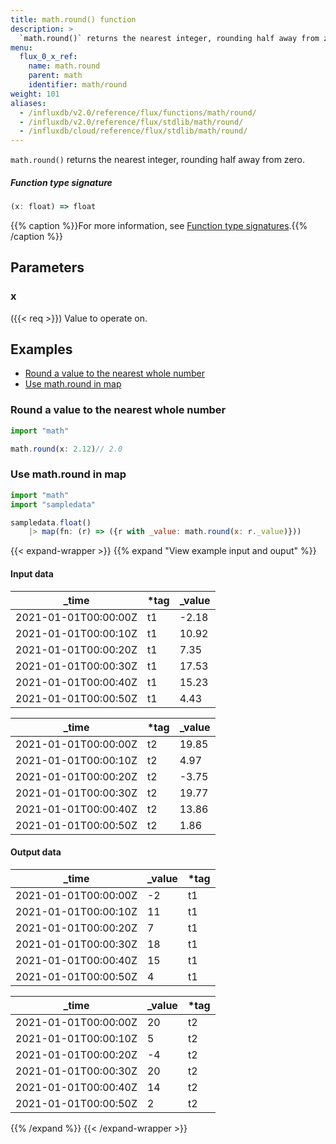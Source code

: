 ```yaml
---
title: math.round() function
description: >
  `math.round()` returns the nearest integer, rounding half away from zero.
menu:
  flux_0_x_ref:
    name: math.round
    parent: math
    identifier: math/round
weight: 101
aliases:
  - /influxdb/v2.0/reference/flux/functions/math/round/
  - /influxdb/v2.0/reference/flux/stdlib/math/round/
  - /influxdb/cloud/reference/flux/stdlib/math/round/
---
```


<!------------------------------------------------------------------------------

IMPORTANT: This page was generated from comments in the Flux source code. Any
edits made directly to this page will be overwritten the next time the
documentation is generated. 

To make updates to this documentation, update the function comments above the
function definition in the Flux source code:

https://github.com/influxdata/flux/blob/master/stdlib/math/math.flux#L1900-L1900

Contributing to Flux: https://github.com/influxdata/flux#contributing
Fluxdoc syntax: https://github.com/influxdata/flux/blob/master/docs/fluxdoc.md

------------------------------------------------------------------------------->

`math.round()` returns the nearest integer, rounding half away from zero.



##### Function type signature

```js
(x: float) => float
```

{{% caption %}}For more information, see [Function type signatures](/flux/v0.x/function-type-signatures/).{{% /caption %}}

## Parameters

### x
({{< req >}})
Value to operate on.




## Examples

- [Round a value to the nearest whole number](#round-a-value-to-the-nearest-whole-number)
- [Use math.round in map](#use-mathround-in-map)

### Round a value to the nearest whole number

```js
import "math"

math.round(x: 2.12)// 2.0


```


### Use math.round in map

```js
import "math"
import "sampledata"

sampledata.float()
    |> map(fn: (r) => ({r with _value: math.round(x: r._value)}))

```

{{< expand-wrapper >}}
{{% expand "View example input and ouput" %}}

#### Input data

| _time                | *tag | _value  |
| -------------------- | ---- | ------- |
| 2021-01-01T00:00:00Z | t1   | -2.18   |
| 2021-01-01T00:00:10Z | t1   | 10.92   |
| 2021-01-01T00:00:20Z | t1   | 7.35    |
| 2021-01-01T00:00:30Z | t1   | 17.53   |
| 2021-01-01T00:00:40Z | t1   | 15.23   |
| 2021-01-01T00:00:50Z | t1   | 4.43    |

| _time                | *tag | _value  |
| -------------------- | ---- | ------- |
| 2021-01-01T00:00:00Z | t2   | 19.85   |
| 2021-01-01T00:00:10Z | t2   | 4.97    |
| 2021-01-01T00:00:20Z | t2   | -3.75   |
| 2021-01-01T00:00:30Z | t2   | 19.77   |
| 2021-01-01T00:00:40Z | t2   | 13.86   |
| 2021-01-01T00:00:50Z | t2   | 1.86    |


#### Output data

| _time                | _value  | *tag |
| -------------------- | ------- | ---- |
| 2021-01-01T00:00:00Z | -2      | t1   |
| 2021-01-01T00:00:10Z | 11      | t1   |
| 2021-01-01T00:00:20Z | 7       | t1   |
| 2021-01-01T00:00:30Z | 18      | t1   |
| 2021-01-01T00:00:40Z | 15      | t1   |
| 2021-01-01T00:00:50Z | 4       | t1   |

| _time                | _value  | *tag |
| -------------------- | ------- | ---- |
| 2021-01-01T00:00:00Z | 20      | t2   |
| 2021-01-01T00:00:10Z | 5       | t2   |
| 2021-01-01T00:00:20Z | -4      | t2   |
| 2021-01-01T00:00:30Z | 20      | t2   |
| 2021-01-01T00:00:40Z | 14      | t2   |
| 2021-01-01T00:00:50Z | 2       | t2   |

{{% /expand %}}
{{< /expand-wrapper >}}
